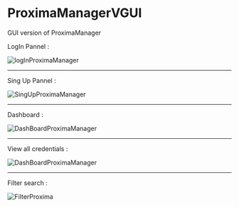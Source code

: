# ProximaManagerVGUI
GUI version of ProximaManager 

LogIn Pannel : 

![logInProximaManager](https://github.com/user-attachments/assets/6253b1af-1bad-4090-9e61-5444db73cfe7)


--------------------------------------------------------------------------------------------------------------------------------------------

Sing Up Pannel : 

![SingUpProximaManager](https://github.com/user-attachments/assets/df0aee23-a500-45d5-a6e4-b229483e31fa)


--------------------------------------------------------------------------------------------------------------------------------------------

Dashboard : 

![DashBoardProximaManager](https://github.com/user-attachments/assets/c08f6d65-82ef-4b24-943d-7281988d4cda)


--------------------------------------------------------------------------------------------------------------------------------------------

View all credentials : 

![DashBoardProximaManager](https://github.com/user-attachments/assets/15a94797-ce37-417f-a7b7-24a3c67cd3b8)

--------------------------------------------------------------------------------------------------------------------------------------------

Filter search :

![FilterProxima](https://github.com/user-attachments/assets/78f3c4b2-114c-4492-8ac3-d34a28c03029)
